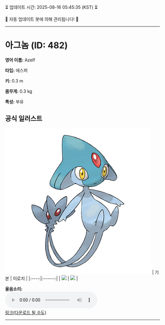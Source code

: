 
⏳ 업데이트 시간: 2025-08-16 05:45:35 (KST) ⏳

🤖 자동 업데이트 봇에 의해 관리됩니다! 🤖

---

# 아그놈 (ID: 482)
**영어 이름:** Azelf

**타입:** 에스퍼

**키:** 0.3 m

**몸무게:** 0.3 kg

**특성:** 부유

## 공식 일러스트
![](https://raw.githubusercontent.com/PokeAPI/sprites/master/sprites/pokemon/other/official-artwork/482.png)
| 기본 | 이로치 |
|:----:|:------:|
| <img src="http://play.pokemonshowdown.com/sprites/ani/azelf.gif" width="200"> | <img src="http://play.pokemonshowdown.com/sprites/ani-shiny/azelf.gif" width="200"> |

**울음소리:**<br><audio controls src="https://raw.githubusercontent.com/PokeAPI/cries/main/cries/pokemon/latest/482.ogg"></audio><br> [링크(다운로드 될 수도)](https://raw.githubusercontent.com/PokeAPI/cries/main/cries/pokemon/latest/482.ogg)


---
